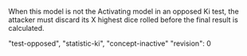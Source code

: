 When this model is not the Activating model in an opposed Ki test, the attacker must discard its X highest dice rolled before the final result is calculated.

"test-opposed", "statistic-ki", "concept-inactive"
"revision": 0